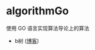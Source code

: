 # algorithmGo

使用 GO 语言实现算法导论上的算法

* b树 ([博客](http://blog.csdn.net/u013790019/article/details/47456607))




